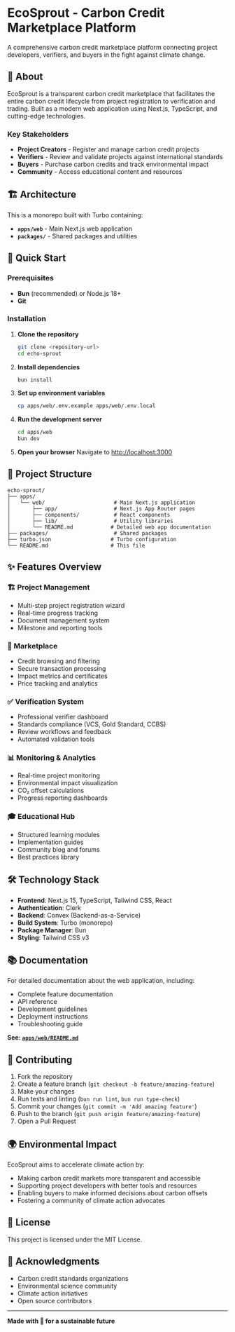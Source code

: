 # EcoSprout - Carbon Credit Marketplace Platform

A comprehensive carbon credit marketplace platform connecting project developers, verifiers, and buyers in the fight
against climate change.

## 🌱 About

EcoSprout is a transparent carbon credit marketplace that facilitates the entire carbon credit lifecycle from project
registration to verification and trading. Built as a modern web application using Next.js, TypeScript, and cutting-edge
technologies.

### Key Stakeholders
- **Project Creators** - Register and manage carbon credit projects
- **Verifiers** - Review and validate projects against international standards
- **Buyers** - Purchase carbon credits and track environmental impact
- **Community** - Access educational content and resources

## 🏗️ Architecture

This is a monorepo built with Turbo containing:

- **`apps/web`** - Main Next.js web application
- **`packages/`** - Shared packages and utilities

## 🚀 Quick Start

### Prerequisites
- **Bun** (recommended) or Node.js 18+
- **Git**

### Installation

1. **Clone the repository**
   ```bash
   git clone <repository-url>
   cd echo-sprout
   ```

2. **Install dependencies**
   ```bash
   bun install
   ```

3. **Set up environment variables**
   ```bash
   cp apps/web/.env.example apps/web/.env.local
   ```

4. **Run the development server**
   ```bash
   cd apps/web
   bun dev
   ```

5. **Open your browser**
   Navigate to [http://localhost:3000](http://localhost:3000)

## 📁 Project Structure

```
echo-sprout/
├── apps/
│   └── web/                      # Main Next.js application
│       ├── app/                  # Next.js App Router pages
│       ├── components/           # React components
│       ├── lib/                  # Utility libraries
│       └── README.md            # Detailed web app documentation
├── packages/                     # Shared packages
├── turbo.json                   # Turbo configuration
└── README.md                    # This file
```

## ✨ Features Overview

### 🏗️ Project Management
- Multi-step project registration wizard
- Real-time progress tracking
- Document management system
- Milestone and reporting tools

### 🛒 Marketplace
- Credit browsing and filtering
- Secure transaction processing
- Impact metrics and certificates
- Price tracking and analytics

### ✅ Verification System
- Professional verifier dashboard
- Standards compliance (VCS, Gold Standard, CCBS)
- Review workflows and feedback
- Automated validation tools

### 📊 Monitoring & Analytics
- Real-time project monitoring
- Environmental impact visualization
- CO₂ offset calculations
- Progress reporting dashboards

### 🎓 Educational Hub
- Structured learning modules
- Implementation guides
- Community blog and forums
- Best practices library

## 🛠️ Technology Stack

- **Frontend**: Next.js 15, TypeScript, Tailwind CSS, React
- **Authentication**: Clerk
- **Backend**: Convex (Backend-as-a-Service)
- **Build System**: Turbo (monorepo)
- **Package Manager**: Bun
- **Styling**: Tailwind CSS v3

## 📚 Documentation

For detailed documentation about the web application, including:
- Complete feature documentation
- API reference
- Development guidelines
- Deployment instructions
- Troubleshooting guide

**See: [`apps/web/README.md`](./apps/web/README.md)**

## 🤝 Contributing

1. Fork the repository
2. Create a feature branch (`git checkout -b feature/amazing-feature`)
3. Make your changes
4. Run tests and linting (`bun run lint`, `bun run type-check`)
5. Commit your changes (`git commit -m 'Add amazing feature'`)
6. Push to the branch (`git push origin feature/amazing-feature`)
7. Open a Pull Request

## 🌍 Environmental Impact

EcoSprout aims to accelerate climate action by:
- Making carbon credit markets more transparent and accessible
- Supporting project developers with better tools and resources
- Enabling buyers to make informed decisions about carbon offsets
- Fostering a community of climate action advocates

## 📄 License

This project is licensed under the MIT License.

## 🙏 Acknowledgments

- Carbon credit standards organizations
- Environmental science community
- Climate action initiatives
- Open source contributors

---

**Made with 💚 for a sustainable future**